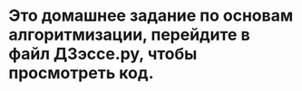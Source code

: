 # Это домашнее задание по основам алгоритмизации, перейдите в файл ДЗэссе.py, чтобы просмотреть код.
